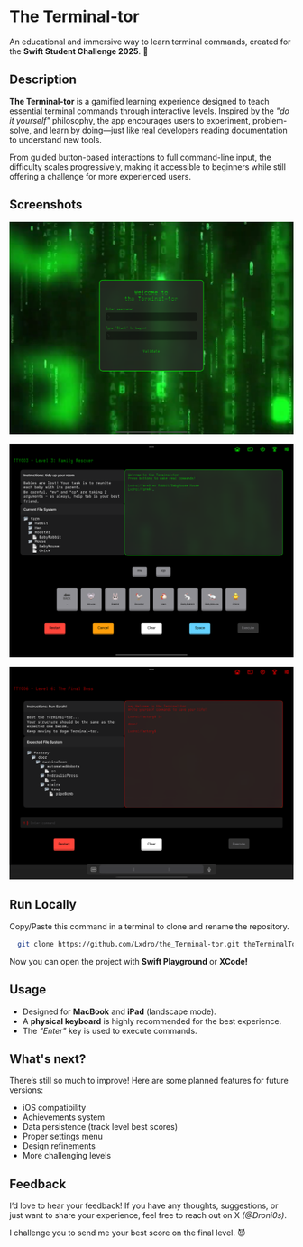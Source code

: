 
# The Terminal-tor

An educational and immersive way to learn terminal commands, created for the **Swift Student Challenge 2025**. 🎉

## Description

**The Terminal-tor** is a gamified learning experience designed to teach essential terminal commands through interactive levels. Inspired by the *"do it yourself"* philosophy, the app encourages users to experiment, problem-solve, and learn by doing—just like real developers reading documentation to understand new tools.

From guided button-based interactions to full command-line input, the difficulty scales progressively, making it accessible to beginners while still offering a challenge for more experienced users.

## Screenshots


![Onboarding](onboardingScreenshot.png)

![Level exemple](levelScreenshot.png)

![Final boss](bossScreenshot.png)


## Run Locally

Copy/Paste this command in a terminal to clone and rename the repository.

```bash
  git clone https://github.com/Lxdro/the_Terminal-tor.git theTerminalTor.swiftpm
```

Now you can open the project with **Swift Playground** or **XCode!**


## Usage

  - Designed for **MacBook** and **iPad** (landscape mode).
  - A **physical keyboard** is highly recommended for the best experience.
  - The *"Enter"* key is used to execute commands.
## What's next?

There’s still so much to improve! Here are some planned features for future versions:
  - iOS compatibility
  - Achievements system
  - Data persistence (track level best scores)
  - Proper settings menu
  - Design refinements
  - More challenging levels
## Feedback

I’d love to hear your feedback! If you have any thoughts, suggestions, or just want to share your experience, feel free to reach out on X *(@Droni0s)*.

I challenge you to send me your best score on the final level. 😈
